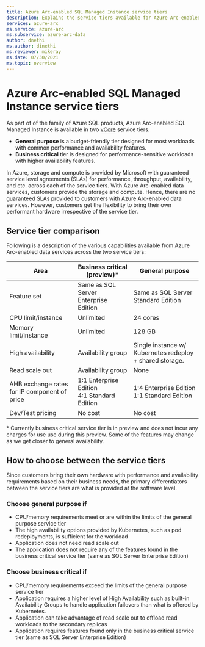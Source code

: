 ```yaml
---
title: Azure Arc-enabled SQL Managed Instance service tiers
description: Explains the service tiers available for Azure Arc-enabled SQL Managed Instance deployments. 
services: azure-arc
ms.service: azure-arc
ms.subservice: azure-arc-data
author: dnethi
ms.author: dinethi
ms.reviewer: mikeray
ms.date: 07/30/2021
ms.topic: overview
---
```


# Azure Arc-enabled SQL Managed Instance service tiers

As part of of the family of Azure SQL products, Azure Arc-enabled SQL Managed Instance is available in two [vCore](../../azure-sql/database/service-tiers-vcore.md) service tiers.

- **General purpose** is a budget-friendly tier designed for most workloads with common performance and availability features.
- **Business critical** tier is designed for performance-sensitive workloads with higher availability features.

In Azure, storage and compute is provided by Microsoft with guaranteed service level agreements (SLAs) for performance, throughput, availability, and etc. across each of the service tiers. With Azure Arc-enabled data services, customers provide the storage and compute. Hence, there are no guaranteed SLAs provided to customers with Azure Arc-enabled data services. However, customers get the flexibility to bring their own performant hardware irrespective of the service tier. 

## Service tier comparison

Following is a description of the various capabilities available from Azure Arc-enabled data services across the two service tiers:


Area | Business critical (preview)* | General purpose
----------|-----------------|------------------
Feature set | Same as SQL Server Enterprise Edition | Same as SQL Server Standard Edition
CPU limit/instance | Unlimited  | 24 cores
Memory limit/instance | Unlimited | 128 GB
High availability | Availability group | Single instance w/ Kubernetes redeploy + shared storage.
Read scale out | Availability group | None
AHB exchange rates for IP component of price | 1:1 Enterprise Edition <br> 4:1 Standard Edition | 1:4 Enterprise Edition​ <br> 1:1 Standard Edition 
Dev/Test pricing | No cost | No cost

\* Currently business critical service tier is in preview and does not incur any charges for use use during this preview. Some of the features may change as we get closer to general availability.

## How to choose between the service tiers

Since customers bring their own hardware with performance and availability requirements based on their business needs, the primary differentiators between the service tiers are what is provided at the software level. 

### Choose general purpose if

- CPU/memory requirements meet or are within the limits of the general purpose service tier
- The high availability options provided by Kubernetes, such as pod redeployments, is sufficient for the workload
- Application does not need read scale out
- The application does not require any of the features found in the business critical service tier (same as SQL Server Enterprise Edition)

### Choose business critical if

- CPU/memory requirements exceed the limits of the general purpose service tier
- Application requires a higher level of High Availability such as built-in Availability Groups to handle application failovers than what is offered by Kubernetes. 
- Application can take advantage of read scale out to offload read workloads to the secondary replicas
- Application requires features found only in the business critical service tier (same as SQL Server Enterprise Edition)
